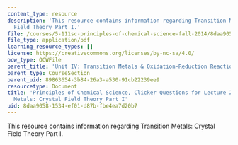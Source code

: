 ```yaml
---
content_type: resource
description: 'This resource contains information regarding Transition Metals: Crystal
  Field Theory Part I.'
file: /courses/5-111sc-principles-of-chemical-science-fall-2014/8daa90581534ef01d87bfbe4ea7d20b7_MIT5_111F14_Lec28Clkr.pdf
file_type: application/pdf
learning_resource_types: []
license: https://creativecommons.org/licenses/by-nc-sa/4.0/
ocw_type: OCWFile
parent_title: 'Unit IV: Transition Metals & Oxidation-Reduction Reactions'
parent_type: CourseSection
parent_uid: 89863654-3b84-26a3-a530-91cb22239ee9
resourcetype: Document
title: 'Principles of Chemical Science, Clicker Questions for Lecture 28: Transition
  Metals: Crystal Field Theory Part I'
uid: 8daa9058-1534-ef01-d87b-fbe4ea7d20b7
---
```

This resource contains information regarding Transition Metals: Crystal Field Theory Part I.